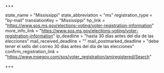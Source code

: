 +++

state_name = "Mississippi"
state_abbreviation = "ms"
registration_type = "by-mail"
translationKey = "Mississippi"
hp_link = "https://www.sos.ms.gov/elections-voting/voter-registration-information"
more_info_link = "https://www.sos.ms.gov/elections-voting/voter-registration-information"
ip_deadline = "hasta 30 días antes del día de las elecciones"
mail_received_deadline = ""
mail_postmarked_deadline = "debe tener el sello del correo 30 días antes del día de las elecciones"
confirm_registration_link = "https://www.msegov.com/sos/voter_registration/amiregistered/Search"

+++